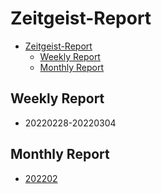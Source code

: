 # Zeitgeist-Report

- [Zeitgeist-Report](#zeitgeist-report)
  - [Weekly Report](#weekly-report)
  - [Monthly Report](#monthly-report)

## Weekly Report

- 20220228-20220304

## Monthly Report

- [202202](./Monthly-Reports/202202.md)
